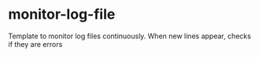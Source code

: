 # monitor-log-file
Template to monitor log files continuously. When new lines appear, checks if they are errors
